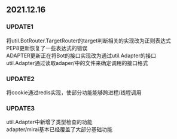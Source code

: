 ## 2021.12.16
### UPDATE1
 将util.BotRouter.TargetRouter的target判断相关的实现改为正则表达式  
 PEP8更新恢复了一些表达式的错误  
 ADAPTER更新正在将Bot的接口实现改为通过util.Adapter的接口  
 util.Adapter通过读取adaper/中的文件来确定调用的接口格式

### UPDATE2
 将cookie通过redis实现，使部分功能能够跨进程/线程调用

### UPDATE3
 util.Adapter中新增了类型检查的功能  
 adapter/mirai基本已经覆盖了大部分基础功能